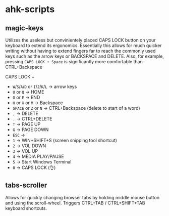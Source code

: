 # ahk-scripts

## magic-keys
Utilizes the useless but convinientely placed CAPS LOCK button on your keyboard to extend its ergonomics.
Essentially this allows for much quicker writing without having to extend fingers far to reach the commonly used keys such as the arrow keys or BACKSPACE and DELETE. Also, for example, pressing `CAPS LOCK + Space` is significantly more comfortable than CTRL+Backspace

CAPS LOCK + 
- `W`/`S`/`A`/`D` or `I`/`J`/`K`/`L` → arrow keys
- `U` or `Q` → HOME
- `O` or `E` → END
- `H` or `X` or `M` → Backspace
- `SPACE` or `Z` or `N` → CTRL+Backspace (delete to start of a word)
- `,` → DELETE
- `.` → CTRL+DELETE
- `T` → PAGE UP
- `G` → PAGE DOWN
- `ESC` → `
- `1` → WIN+SHIFT+S (screen snipping tool shortcut)
- `2` → VOL DOWN
- `3` → VOL UP
- `4` → MEDIA PLAY/PAUSE
- `5` → Start Windows Terminal
- `0` → CAPS LOCK (👌)

## tabs-scroller

Allows for quickly changing browser tabs by holding middle mouse button and using the scroll-wheel. Triggers CTRL+TAB / CTRL+SHIFT+TAB keyboard shortcuts.
